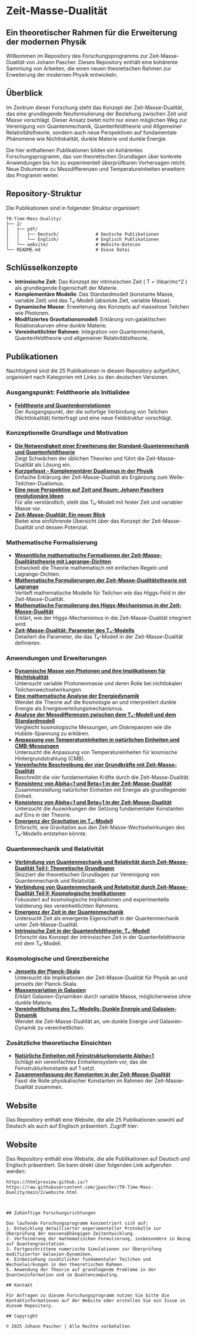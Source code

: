 # Zeit-Masse-Dualität

## Ein theoretischer Rahmen für die Erweiterung der modernen Physik

Willkommen im Repository des Forschungsprogramms zur Zeit-Masse-Dualität von Johann Pascher. Dieses Repository enthält eine kohärente Sammlung von Arbeiten, die einen neuen theoretischen Rahmen zur Erweiterung der modernen Physik entwickeln.

## Überblick

Im Zentrum dieser Forschung steht das Konzept der Zeit-Masse-Dualität, das eine grundlegende Neuformulierung der Beziehung zwischen Zeit und Masse vorschlägt. Dieser Ansatz bietet nicht nur einen möglichen Weg zur Vereinigung von Quantenmechanik, Quantenfeldtheorie und Allgemeiner Relativitätstheorie, sondern auch neue Perspektiven auf fundamentale Phänomene wie Nichtlokalität, dunkle Materie und dunkle Energie.

Die hier enthaltenen Publikationen bilden ein kohärentes Forschungsprogramm, das von theoretischen Grundlagen über konkrete Anwendungen bis hin zu experimentell überprüfbaren Vorhersagen reicht. Neue Dokumente zu Messdifferenzen und Temperatureinheiten erweitern das Programm weiter.

## Repository-Struktur

Die Publikationen sind in folgender Struktur organisiert:
```
T0-Time-Mass-Duality/
├── 2/
│   ├── pdf/
│   │   ├── Deutsch/              # Deutsche Publikationen
│   │   └── English/              # Englisch Publikationen
│   └── website/                  # Website-Dateien
└── README.md                     # Diese Datei
```


## Schlüsselkonzepte

- **Intrinsische Zeit**: Das Konzept der intrinsischen Zeit \( T = \hbar/mc^2 \) als grundlegende Eigenschaft der Materie.
- **Komplementäre Modelle**: Das Standardmodell (konstante Masse, variable Zeit) und das T₀-Modell (absolute Zeit, variable Masse).
- **Dynamische Masse**: Erweiterung des Konzepts auf masselose Teilchen wie Photonen.
- **Modifiziertes Gravitationsmodell**: Erklärung von galaktischen Rotationskurven ohne dunkle Materie.
- **Vereinheitlichter Rahmen**: Integration von Quantenmechanik, Quantenfeldtheorie und allgemeiner Relativitätstheorie.

## Publikationen

Nachfolgend sind die 25 Publikationen in diesem Repository aufgeführt, organisiert nach Kategorien mit Links zu den deutschen Versionen.

### Ausgangspunkt: Feldtheorie als Initialidee

- **[Feldtheorie und Quantenkorrelationen](https://github.com/jpascher/T0-Time-Mass-Duality/blob/main/2/pdf/Deutsch/FeldtheorieQuanten.pdf)**  
  Der Ausgangspunkt, der die sofortige Verbindung von Teilchen (Nichtlokalität) hinterfragt und eine neue Feldstruktur vorschlägt.

### Konzeptionelle Grundlage und Motivation

- **[Die Notwendigkeit einer Erweiterung der Standard-Quantenmechanik und Quantenfeldtheorie](https://github.com/jpascher/T0-Time-Mass-Duality/blob/main/2/pdf/Deutsch/NotwendigkeitQMErweiterung.pdf)**  
  Zeigt Schwächen der üblichen Theorien und führt die Zeit-Masse-Dualität als Lösung ein.
- **[Kurzgefasst - Komplementärer Dualismus in der Physik](https://github.com/jpascher/T0-Time-Mass-Duality/blob/main/2/pdf/Deutsch/KurzKomplementDualPhysik.pdf)**  
  Einfache Erklärung der Zeit-Masse-Dualität als Ergänzung zum Welle-Teilchen-Dualismus.
- **[Eine neue Perspektive auf Zeit und Raum: Johann Paschers revolutionäre Ideen](https://github.com/jpascher/T0-Time-Mass-Duality/blob/main/2/pdf/Deutsch/ZeitRaumPascher.pdf)**  
  Für alle verständlich, stellt das T₀-Modell mit fester Zeit und variabler Masse vor.
- **[Zeit-Masse-Dualität: Ein neuer Blick](https://github.com/jpascher/T0-Time-Mass-Duality/blob/main/2/pdf/Deutsch/ZeitMasseNeuerBlick.pdf)**  
  Bietet eine einführende Übersicht über das Konzept der Zeit-Masse-Dualität und dessen Potenzial.

### Mathematische Formalisierung

- **[Wesentliche mathematische Formalismen der Zeit-Masse-Dualitätstheorie mit Lagrange-Dichten](https://github.com/jpascher/T0-Time-Mass-Duality/blob/main/2/pdf/Deutsch/MathZeitMasseLagrangeDicht.pdf)**  
  Entwickelt die Theorie mathematisch mit einfachen Regeln und Lagrange-Dichten.
- **[Mathematische Formulierungen der Zeit-Masse-Dualitätstheorie mit Lagrange](https://github.com/jpascher/T0-Time-Mass-Duality/blob/main/2/pdf/Deutsch/MathZeitMasseLagrange.pdf)**  
  Vertieft mathematische Modelle für Teilchen wie das Higgs-Feld in der Zeit-Masse-Dualität.
- **[Mathematische Formulierung des Higgs-Mechanismus in der Zeit-Masse-Dualität](https://github.com/jpascher/T0-Time-Mass-Duality/blob/main/2/pdf/Deutsch/MathHiggsZeitMasse.pdf)**  
  Erklärt, wie der Higgs-Mechanismus in die Zeit-Masse-Dualität integriert wird.
- **[Zeit-Masse-Dualität: Parameter des T₀-Modells](https://github.com/jpascher/T0-Time-Mass-Duality/blob/main/2/pdf/Deutsch/ZeitMasseT0Params.pdf)**  
  Detailiert die Parameter, die das T₀-Modell in der Zeit-Masse-Dualität definieren.

### Anwendungen und Erweiterungen

- **[Dynamische Masse von Photonen und ihre Implikationen für Nichtlokalität](https://github.com/jpascher/T0-Time-Mass-Duality/blob/main/2/pdf/Deutsch/DynMassePhotonenNichtlokal.pdf)**  
  Untersucht variable Photonenmasse und deren Rolle bei nichtlokalen Teilchenwechselwirkungen.
- **[Eine mathematische Analyse der Energiedynamik](https://github.com/jpascher/T0-Time-Mass-Duality/blob/main/2/pdf/Deutsch/MathEnergiedynamik.pdf)**  
  Wendet die Theorie auf die Kosmologie an und interpretiert dunkle Energie als Energieverteilungsmechanismus.
- **[Analyse der Messdifferenzen zwischen dem T₀-Modell und dem Standardmodell](https://github.com/jpascher/T0-Time-Mass-Duality/blob/main/2/pdf/Deutsch/MessdifferenzenT0Standard.pdf)**  
  Vergleicht kosmologische Messungen, um Diskrepanzen wie die Hubble-Spannung zu erklären.
- **[Anpassung von Temperatureinheiten in natürlichen Einheiten und CMB-Messungen](https://github.com/jpascher/T0-Time-Mass-Duality/blob/main/2/pdf/Deutsch/TempEinheitenCMB.pdf)**  
  Untersucht die Anpassung von Temperatureinheiten für kosmische Hintergrundstrahlung (CMB).
- **[Vereinfachte Beschreibung der vier Grundkräfte mit Zeit-Masse-Dualität](https://github.com/jpascher/T0-Time-Mass-Duality/blob/main/2/pdf/Deutsch/VierKraefteZeitMasse.pdf)**  
  Beschreibt die vier fundamentalen Kräfte durch die Zeit-Masse-Dualität.
 - **[Konsistenz von Alpha=1 und Beta=1 in der Zeit-Masse-Dualität](https://github.com/jpascher/T0-Time-Mass-Duality/blob/main/2/pdf/Deutsch/NatEinheitenSystematik.pdf")**  
  Zusammenstellung natürlicher Einheiten mit Energie als grundlegender Einheit.
- **[Konsistenz von Alpha=1 und Beta=1 in der Zeit-Masse-Dualität](https://github.com/jpascher/T0-Time-Mass-Duality/blob/main/2/pdf/Deutsch/Alpha1Beta1Konsistenz.pdf)**  
  Untersucht die Auswirkungen der Setzung fundamentaler Konstanten auf Eins in der Theorie.
- **[Emergenz der Gravitation im T₀-Modell](https://github.com/jpascher/T0-Time-Mass-Duality/blob/main/2/pdf/Deutsch/EmergentGravT0.pdf)**  
  Erforscht, wie Gravitation aus den Zeit-Masse-Wechselwirkungen des T₀-Modells entstehen könnte.

### Quantenmechanik und Relativität

- **[Verbindung von Quantenmechanik und Relativität durch Zeit-Masse-Dualität Teil I: Theoretische Grundlagen](https://github.com/jpascher/T0-Time-Mass-Duality/blob/main/2/pdf/Deutsch/QMRelTimeMassPart1.pdf)**  
  Skizziert die theoretischen Grundlagen zur Vereinigung von Quantenmechanik und Relativität.
- **[Verbindung von Quantenmechanik und Relativität durch Zeit-Masse-Dualität Teil II: Kosmologische Implikationen](https://github.com/jpascher/T0-Time-Mass-Duality/blob/main/2/pdf/Deutsch/QMRelTimeMassPart2.pdf)**  
  Fokussiert auf kosmologische Implikationen und experimentelle Validierung des vereinheitlichten Rahmens.
- **[Emergenz der Zeit in der Quantenmechanik](https://github.com/jpascher/T0-Time-Mass-Duality/blob/main/2/pdf/Deutsch/ZeitEmergentQM.pdf)**  
  Untersucht Zeit als emergente Eigenschaft in der Quantenmechanik unter Zeit-Masse-Dualität.
- **[Intrinsische Zeit in der Quantenfeldtheorie: T₀-Modell](https://github.com/jpascher/T0-Time-Mass-Duality/blob/main/2/pdf/Deutsch/QFTIntrinsischesZeitT0.pdf)**  
  Erforscht das Konzept der intrinsischen Zeit in der Quantenfeldtheorie mit dem T₀-Modell.

### Kosmologische und Grenzbereiche

- **[Jenseits der Planck-Skala](https://github.com/jpascher/T0-Time-Mass-Duality/blob/main/2/pdf/Deutsch/JenseitsPlanck.pdf)**  
  Untersucht die Implikationen der Zeit-Masse-Dualität für Physik an und jenseits der Planck-Skala.
- **[Massenvariation in Galaxien](https://github.com/jpascher/T0-Time-Mass-Duality/blob/main/2/pdf/Deutsch/MassVarGalaxien.pdf)**  
  Erklärt Galaxien-Dynamiken durch variable Masse, möglicherweise ohne dunkle Materie.
- **[Vereinheitlichung des T₀-Modells: Dunkle Energie und Galaxien-Dynamik](https://github.com/jpascher/T0-Time-Mass-Duality/blob/main/2/pdf/Deutsch/T0VereinheitlichungDEGal.pdf)**  
  Wendet die Zeit-Masse-Dualität an, um dunkle Energie und Galaxien-Dynamik zu vereinheitlichen.

### Zusätzliche theoretische Einsichten

- **[Natürliche Einheiten mit Feinstrukturkonstante Alpha=1](https://github.com/jpascher/T0-Time-Mass-Duality/blob/main/2/pdf/Deutsch/NatEinheitenAlpha1.pdf)**  
  Schlägt ein vereinfachtes Einheitensystem vor, das die Feinstrukturkonstante auf 1 setzt.
- **[Zusammenfassung der Konstanten in der Zeit-Masse-Dualität](https://github.com/jpascher/T0-Time-Mass-Duality/blob/main/2/pdf/Deutsch/ZusammenfassungKonstanten.pdf)**  
  Fasst die Rolle physikalischer Konstanten im Rahmen der Zeit-Masse-Dualität zusammen.

## Website

Das Repository enthält eine Website, die alle 25 Publikationen sowohl auf Deutsch als auch auf Englisch präsentiert. Zugriff hier:
## Website

Das Repository enthält eine Website, die alle Publikationen auf Deutsch und Englisch präsentiert. Sie kann direkt über folgenden Link aufgerufen werden:

```
https://htmlpreview.github.io/?https://raw.githubusercontent.com/jpascher/T0-Time-Mass-Duality/main/2/website.html



## Zukünftige Forschungsrichtungen

Das laufende Forschungsprogramm konzentriert sich auf:
1. Entwicklung detaillierter experimenteller Protokolle zur Überprüfung der massenabhängigen Zeitentwicklung.
2. Verfeinerung der mathematischen Formulierung, insbesondere in Bezug auf Quantengravitation.
3. Fortgeschrittene numerische Simulationen zur Überprüfung modifizierter Galaxien-Dynamiken.
4. Einbeziehung zusätzlicher fundamentaler Teilchen und Wechselwirkungen in den theoretischen Rahmen.
5. Anwendung der Theorie auf grundlegende Probleme in der Quanteninformation und im Quantencomputing.

## Kontakt

Für Anfragen zu diesem Forschungsprogramm nutzen Sie bitte die Kontaktinformationen auf der Website oder erstellen Sie ein Issue in diesem Repository.

## Copyright

© 2025 Johann Pascher | Alle Rechte vorbehalten